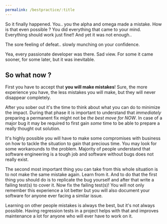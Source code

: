 ```yaml
---
permalink: /bestpractice/:title
---
```


So it finally happened. You.. you the alpha and omega made a mistake. How is that even possible ?
You did everything that came to your mind. Everything should work just fine!! And yet it was not enough..

The sore feeling of defeat.. slowly munching on your confidence.

Yea, every passionate developer was there. Sad view. For some it came sooner, for some later, but it was inevitable.

## So what now ? 

First you have to accept that **you will make mistakes**! Sure, the more experience you have, the less mistakes you will make, but they will never disappear completely.

After you sober out it's the time to think about what you can do to minimize the impact.
During that phase it is important to understand that _immediately_ preparing a permanent fix might not be _the best move for NOW_.
In case of a major bug it may be required to first gain _some_ time to be able to prepare a really thought out solution.

It's highly possible you will have to make some compromises with business on how to tackle the situation to gain that precious time.
You may look for some workarounds to the problem. Majority of people understand that software engineering is a tough job and software without bugs does not really exist. 

The second most important thing you can take from this whole situation is to not make the same mistake again. Learn from it.
And to do that the first thing you should do is to replicate the bug yourself and after that write a failing test(s) to cover it.
Now fix the failing test(s)! You will not only remember this experience a lot better but you will also document your software for anyone ever facing a similar issue.

Learning on other people mistakes is always the best, but it's not always possible. Having regression tests in a project helps with that and improves maintenance a lot for anyone who will ever have to work on it.
